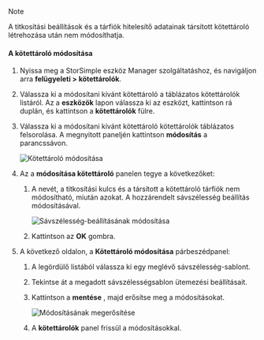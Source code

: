 <!--author=alkohli last changed: 07/05/2017-->

> [!NOTE] 
> A titkosítási beállítások és a tárfiók hitelesítő adatainak társított kötettároló létrehozása után nem módosíthatja.

#### <a name="to-modify-a-volume-container"></a>A kötettároló módosítása

1. Nyissa meg a StorSimple eszköz Manager szolgáltatáshoz, és navigáljon arra **felügyeleti > kötettárolók**.

2. Válassza ki a módosítani kívánt kötettároló a táblázatos kötettárolók listáról. Az a **eszközök** lapon válassza ki az eszközt, kattintson rá duplán, és kattintson a **kötettárolók** fülre.

2. Válassza ki a módosítani kívánt kötettároló kötettárolók táblázatos felsorolása. A megnyitott paneljén kattintson **módosítás** a parancssávon.

    ![Kötettároló módosítása](./media/storsimple-8000-modify-volume-container/modify-vol-container1.png)

3. Az a **módosítása kötettároló** panelen tegye a következőket:
   
   1. A nevét, a titkosítási kulcs és a társított a kötettároló tárfiók nem módosítható, miután azokat. A hozzárendelt sávszélesség beállítás módosításával.
      
       ![Sávszélesség-beállításának módosítása](./media/storsimple-8000-modify-volume-container/modify-vol-container2.png)

   2.  Kattintson az **OK** gombra.
4. A következő oldalon, a **Kötettároló módosítása** párbeszédpanel:
   
   1. A legördülő listából válassza ki egy meglévő sávszélesség-sablont.
   2. Tekintse át a megadott sávszélességsablon ütemezési beállításait.
   3. Kattintson a **mentése** , majd erősítse meg a módosításokat.
      
       ![Módosításának megerősítése](./media/storsimple-8000-modify-volume-container/modify-vol-container3.png)

   3. A **kötettárolók** panel frissül a módosításokkal.

